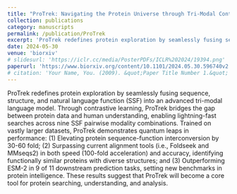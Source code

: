 ```yaml
---
title: "ProTrek: Navigating the Protein Universe through Tri-Modal Contrastive Learning"
collection: publications
category: manuscripts
permalink: /publication/ProTrek
excerpt: 'ProTrek redefines protein exploration by seamlessly fusing sequence, structure, and natural language function (SSF) into an advanced tri-modal language model. Through contrastive learning, ProTrek bridges the gap between protein data and human understanding, enabling lightning-fast searches across nine SSF pairwise modality combinations. Trained on vastly larger datasets, ProTrek demonstrates quantum leaps in performance: (1) Elevating protein sequence-function interconversion by 30-60 fold; (2) Surpassing current alignment tools (i.e., Foldseek and MMseqs2) in both speed (100-fold acceleration) and accuracy, identifying functionally similar proteins with diverse structures; and (3) Outperforming ESM-2 in 9 of 11 downstream prediction tasks, setting new benchmarks in protein intelligence. These results suggest that ProTrek will become a core tool for protein searching, understanding, and analysis.'
date: 2024-05-30
venue: 'biorxiv'
# slidesurl: 'https://iclr.cc/media/PosterPDFs/ICLR%202024/19394.png'
paperurl: 'https://www.biorxiv.org/content/10.1101/2024.05.30.596740v2'
# citation: 'Your Name, You. (2009). &quot;Paper Title Number 1.&quot; <i>Journal 1</i>. 1(1).'
---
```


ProTrek redefines protein exploration by seamlessly fusing sequence, structure, and natural language function (SSF) into an advanced tri-modal language model. Through contrastive learning, ProTrek bridges the gap between protein data and human understanding, enabling lightning-fast searches across nine SSF pairwise modality combinations. Trained on vastly larger datasets, ProTrek demonstrates quantum leaps in performance: (1) Elevating protein sequence-function interconversion by 30-60 fold; (2) Surpassing current alignment tools (i.e., Foldseek and MMseqs2) in both speed (100-fold acceleration) and accuracy, identifying functionally similar proteins with diverse structures; and (3) Outperforming ESM-2 in 9 of 11 downstream prediction tasks, setting new benchmarks in protein intelligence. These results suggest that ProTrek will become a core tool for protein searching, understanding, and analysis.